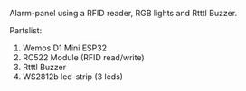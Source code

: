 Alarm-panel using a RFID reader, RGB lights and Rtttl Buzzer.

Partslist:
  1. Wemos D1 Mini ESP32
  2. RC522 Module (RFID read/write)
  3. Rtttl Buzzer
  4. WS2812b led-strip (3 leds)
